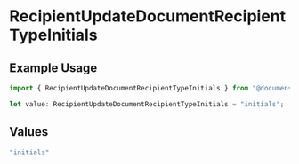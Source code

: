 # RecipientUpdateDocumentRecipientTypeInitials

## Example Usage

```typescript
import { RecipientUpdateDocumentRecipientTypeInitials } from "@documenso/sdk-typescript/models/operations";

let value: RecipientUpdateDocumentRecipientTypeInitials = "initials";
```

## Values

```typescript
"initials"
```